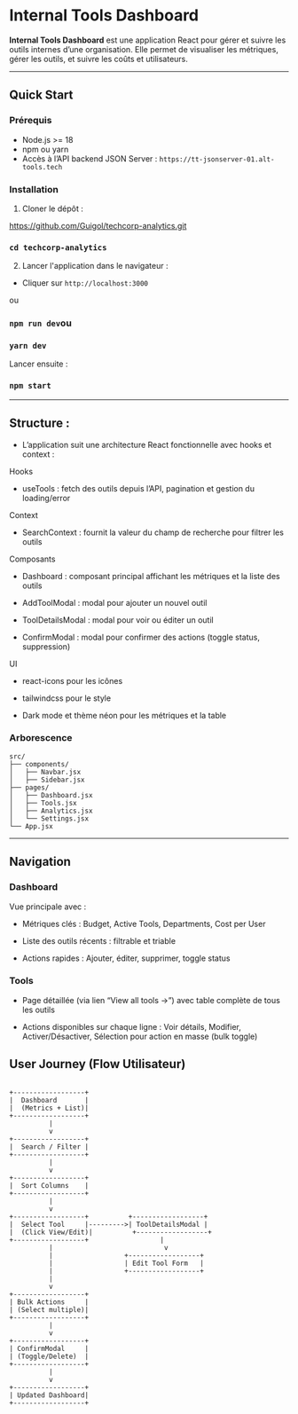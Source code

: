 # Internal Tools Dashboard

**Internal Tools Dashboard** est une application React pour gérer et suivre les outils internes d’une organisation. Elle permet de visualiser les métriques, gérer les outils, et suivre les coûts et utilisateurs.

---

## Quick Start

### Prérequis
- Node.js >= 18
- npm ou yarn
- Accès à l’API backend JSON Server : `https://tt-jsonserver-01.alt-tools.tech`

### Installation
1. Cloner le dépôt :


https://github.com/Guigol/techcorp-analytics.git
### `cd techcorp-analytics`

2. Lancer l'application dans le navigateur :
- Cliquer sur `http://localhost:3000`

ou
### `npm run dev`ou
### `yarn dev`


Lancer ensuite : 
### `npm start`


---

## Structure :

- L’application suit une architecture React fonctionnelle avec hooks et context :

Hooks

- useTools : fetch des outils depuis l’API, pagination et gestion du loading/error

Context

- SearchContext : fournit la valeur du champ de recherche pour filtrer les outils

Composants

- Dashboard : composant principal affichant les métriques et la liste des outils

- AddToolModal : modal pour ajouter un nouvel outil

- ToolDetailsModal : modal pour voir ou éditer un outil

- ConfirmModal : modal pour confirmer des actions (toggle status, suppression)

UI

- react-icons pour les icônes

- tailwindcss pour le style

- Dark mode et thème néon pour les métriques et la table

### Arborescence
```
src/
├── components/
│   ├── Navbar.jsx
│   ├── Sidebar.jsx
├── pages/
│   ├── Dashboard.jsx
│   ├── Tools.jsx
│   ├── Analytics.jsx
│   └── Settings.jsx
└── App.jsx
```
---

## Navigation
### Dashboard

Vue principale avec :

- Métriques clés : Budget, Active Tools, Departments, Cost per User

- Liste des outils récents : filtrable et triable

- Actions rapides : Ajouter, éditer, supprimer, toggle status

### Tools

- Page détaillée (via lien “View all tools →”) avec table complète de tous les outils

- Actions disponibles sur chaque ligne : Voir détails, Modifier, Activer/Désactiver, Sélection pour action en masse (bulk toggle)

## User Journey (Flow Utilisateur)

```

+------------------+
|  Dashboard       |
|  (Metrics + List)|
+------------------+
          |
          v
+------------------+
|  Search / Filter |
+------------------+
          |
          v
+------------------+
|  Sort Columns    |
+------------------+
          |
          v
+------------------+          +------------------+
|  Select Tool     |--------->| ToolDetailsModal |
|  (Click View/Edit)|          +------------------+
+------------------+                  |
          |                            v
          |                  +------------------+
          |                  | Edit Tool Form   |
          |                  +------------------+
          |
          v
+------------------+
| Bulk Actions     |
| (Select multiple)|
+------------------+
          |
          v
+------------------+
| ConfirmModal     |
| (Toggle/Delete)  |
+------------------+
          |
          v
+------------------+
| Updated Dashboard|
+------------------+

```




